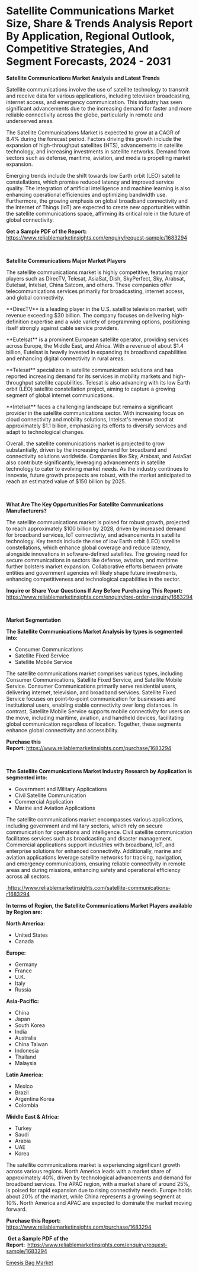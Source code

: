 <p><h1>Satellite Communications Market Size, Share & Trends Analysis Report By Application, Regional Outlook, Competitive Strategies, And Segment Forecasts, 2024 - 2031</h1></p><p><strong>Satellite Communications Market Analysis and Latest Trends</strong></p>
<p><p>Satellite communications involve the use of satellite technology to transmit and receive data for various applications, including television broadcasting, internet access, and emergency communication. This industry has seen significant advancements due to the increasing demand for faster and more reliable connectivity across the globe, particularly in remote and underserved areas.</p><p>The Satellite Communications Market is expected to grow at a CAGR of 8.4% during the forecast period. Factors driving this growth include the expansion of high-throughput satellites (HTS), advancements in satellite technology, and increasing investments in satellite networks. Demand from sectors such as defense, maritime, aviation, and media is propelling market expansion.</p><p>Emerging trends include the shift towards low Earth orbit (LEO) satellite constellations, which promise reduced latency and improved service quality. The integration of artificial intelligence and machine learning is also enhancing operational efficiencies and optimizing bandwidth use. Furthermore, the growing emphasis on global broadband connectivity and the Internet of Things (IoT) are expected to create new opportunities within the satellite communications space, affirming its critical role in the future of global connectivity.</p></p>
<p><strong>Get a Sample PDF of the Report:&nbsp;</strong> <a href="https://www.reliablemarketinsights.com/enquiry/request-sample/1683294?utm_campaign=1894&utm_medium=2&utm_source=Github&utm_content=ia&utm_term=30122024&utm_id=satellite-communications">https://www.reliablemarketinsights.com/enquiry/request-sample/1683294</a></p>
<p>&nbsp;</p>
<p><strong>Satellite Communications Major Market Players</strong></p>
<p><p>The satellite communications market is highly competitive, featuring major players such as DirecTV, Telesat, AsiaSat, Dish, SkyPerfect, Sky, Arabsat, Eutelsat, Intelsat, China Satcom, and others. These companies offer telecommunications services primarily for broadcasting, internet access, and global connectivity.</p><p>**DirecTV** is a leading player in the U.S. satellite television market, with revenue exceeding $30 billion. The company focuses on delivering high-definition expertise and a wide variety of programming options, positioning itself strongly against cable service providers.</p><p>**Eutelsat** is a prominent European satellite operator, providing services across Europe, the Middle East, and Africa. With a revenue of about $1.4 billion, Eutelsat is heavily invested in expanding its broadband capabilities and enhancing digital connectivity in rural areas.</p><p>**Telesat** specializes in satellite communication solutions and has reported increasing demand for its services in mobility markets and high-throughput satellite capabilities. Telesat is also advancing with its low Earth orbit (LEO) satellite constellation project, aiming to capture a growing segment of global internet communications.</p><p>**Intelsat** faces a challenging landscape but remains a significant provider in the satellite communications sector. With increasing focus on cloud connectivity and mobility solutions, Intelsat's revenue stood at approximately $1.1 billion, emphasizing its efforts to diversify services and adapt to technological changes.</p><p>Overall, the satellite communications market is projected to grow substantially, driven by the increasing demand for broadband and connectivity solutions worldwide. Companies like Sky, Arabsat, and AsiaSat also contribute significantly, leveraging advancements in satellite technology to cater to evolving market needs. As the industry continues to innovate, future growth prospects are robust, with the market anticipated to reach an estimated value of $150 billion by 2025.</p></p>
<p>&nbsp;</p>
<p><strong>What Are The Key Opportunities For Satellite Communications Manufacturers?</strong></p>
<p><p>The satellite communications market is poised for robust growth, projected to reach approximately $100 billion by 2028, driven by increased demand for broadband services, IoT connectivity, and advancements in satellite technology. Key trends include the rise of low Earth orbit (LEO) satellite constellations, which enhance global coverage and reduce latency, alongside innovations in software-defined satellites. The growing need for secure communications in sectors like defense, aviation, and maritime further bolsters market expansion. Collaborative efforts between private entities and government agencies will likely shape future investments, enhancing competitiveness and technological capabilities in the sector.</p></p>
<p><strong>Inquire or Share Your Questions If Any Before Purchasing This Report:</strong> <a href="https://www.reliablemarketinsights.com/enquiry/pre-order-enquiry/1683294?utm_campaign=1894&utm_medium=2&utm_source=Github&utm_content=ia&utm_term=30122024&utm_id=satellite-communications">https://www.reliablemarketinsights.com/enquiry/pre-order-enquiry/1683294</a></p>
<p>&nbsp;</p>
<p><strong>Market Segmentation</strong></p>
<p><strong>The Satellite Communications Market Analysis by types is segmented into:</strong></p>
<p><ul><li>Consumer Communications</li><li>Satellite Fixed Service</li><li>Satellite Mobile Service</li></ul></p>
<p><p>The satellite communications market comprises various types, including Consumer Communications, Satellite Fixed Service, and Satellite Mobile Service. Consumer Communications primarily serve residential users, delivering internet, television, and broadband services. Satellite Fixed Service focuses on point-to-point communication for businesses and institutional users, enabling stable connectivity over long distances. In contrast, Satellite Mobile Service supports mobile connectivity for users on the move, including maritime, aviation, and handheld devices, facilitating global communication regardless of location. Together, these segments enhance global connectivity and accessibility.</p></p>
<p><strong>Purchase this Report:&nbsp;</strong><a href="https://www.reliablemarketinsights.com/purchase/1683294?utm_campaign=1894&utm_medium=2&utm_source=Github&utm_content=ia&utm_term=30122024&utm_id=satellite-communications">https://www.reliablemarketinsights.com/purchase/1683294</a></p>
<p>&nbsp;</p>
<p><strong>The Satellite Communications Market Industry Research by Application is segmented into:</strong></p>
<p><ul><li>Government and Military Applications</li><li>Civil Satellite Communication</li><li>Commercial Application</li><li>Marine and Aviation Applications</li></ul></p>
<p><p>The satellite communications market encompasses various applications, including government and military sectors, which rely on secure communication for operations and intelligence. Civil satellite communication facilitates services such as broadcasting and disaster management. Commercial applications support industries with broadband, IoT, and enterprise solutions for enhanced connectivity. Additionally, marine and aviation applications leverage satellite networks for tracking, navigation, and emergency communications, ensuring reliable connectivity in remote areas and during missions, enhancing safety and operational efficiency across all sectors.</p></p>
<p><a href="https://www.reliablemarketinsights.com/satellite-communications-r1683294?utm_campaign=1894&utm_medium=2&utm_source=Github&utm_content=ia&utm_term=30122024&utm_id=satellite-communications">&nbsp;https://www.reliablemarketinsights.com/satellite-communications-r1683294</a></p>
<p><strong>In terms of Region, the Satellite Communications Market Players available by Region are:</strong></p>
<p>
    <p> <strong> North America: </strong>
        <ul>
            <li>United States</li>
            <li>Canada</li>
        </ul>
        </p> 
    <p> <strong> Europe: </strong>
        <ul>
            <li>Germany</li>
            <li>France</li>
            <li>U.K.</li>
            <li>Italy</li>
            <li>Russia</li>
        </ul>
        </p> 
    <p> <strong> Asia-Pacific: </strong>
        <ul>
            <li>China</li>
            <li>Japan</li>
            <li>South Korea</li>
            <li>India</li>
            <li>Australia</li>
            <li>China Taiwan</li>
            <li>Indonesia</li>
            <li>Thailand</li>
            <li>Malaysia</li>
        </ul>
        </p> 
    <p> <strong> Latin America: </strong>
        <ul>
            <li>Mexico</li>
            <li>Brazil</li>
            <li>Argentina Korea</li>
            <li>Colombia</li>
        </ul>
        </p> 
    <p> <strong> Middle East & Africa: </strong>
        <ul>
            <li>Turkey</li>
            <li>Saudi</li>
            <li>Arabia</li>
            <li>UAE</li>
            <li>Korea</li>
        </ul>
    </p>
    </p>
<p><p>The satellite communications market is experiencing significant growth across various regions. North America leads with a market share of approximately 40%, driven by technological advancements and demand for broadband services. The APAC region, with a market share of around 25%, is poised for rapid expansion due to rising connectivity needs. Europe holds about 20% of the market, while China represents a growing segment at 10%. North America and APAC are expected to dominate the market moving forward.</p></p>
<p><strong>Purchase this Report: </strong><a href="https://www.reliablemarketinsights.com/purchase/1683294?utm_campaign=1894&utm_medium=2&utm_source=Github&utm_content=ia&utm_term=30122024&utm_id=satellite-communications">https://www.reliablemarketinsights.com/purchase/1683294</a></p>
<p>&nbsp;<strong>Get a Sample PDF of the Report:&nbsp;&nbsp;</strong><a href="https://www.reliablemarketinsights.com/enquiry/request-sample/1683294?utm_campaign=1894&utm_medium=2&utm_source=Github&utm_content=ia&utm_term=30122024&utm_id=satellite-communications">https://www.reliablemarketinsights.com/enquiry/request-sample/1683294</a></p>
<p><strong></strong></p>
<p><p><a href="https://github.com/marloy8/Market-Research-Report-List-6/blob/main/emesis-bag-market.md?utm_campaign=1894&utm_medium=2&utm_source=Github&utm_content=ia&utm_term=30122024&utm_id=satellite-communications">Emesis Bag Market</a></p></p>